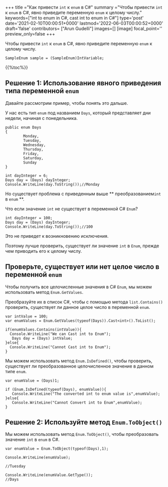 +++
title   ="Как привести `int` к `enum` в C#"
summary ="Чтобы привести `int` к `enum` в C#, явно приведите переменную `enum` к целому числу."
keywords=["int to enum in C#, cast int to enum in C#"]
type='post'
date='2021-02-10T00:00:51+0000'
lastmod='2022-06-03T00:00:52+0000'
draft='false'
contributors= ["Arun Gudelli"]
images=[]
[image]
focal_point=''
preview_only=false
+++

Чтобы привести `int` к `enum` в C#, явно приведите переменную `enum` к целому числу.

```
SampleEnum sample = (SampleEnum)IntVariable;
```

{{%toc%}}

## Решение 1: Использование явного приведения типа переменной `enum` 

Давайте рассмотрим пример, чтобы понять это дальше.

У нас есть тип `enum` под названием `Days`, который представляет дни недели, начиная с понедельника.

```
public enum Days
{
        Monday,  
        Tuesday,  
        Wednesday,  
        Thursday,  
        Friday,  
        Saturday,  
        Sunday
}

int dayInteger = 6;
Days day = (Days) dayInteger;
Console.WriteLine(day.ToString());//Monday
```

Но существует проблема с приведенным выше ** преобразованием`int` в `enum` **.

Что если значение `int` не существует в переменной C# `Enum`?

```
int dayInteger = 100;
Days day = (Days) dayInteger;
Console.WriteLine(day.ToString());//100
```

Это не приведет к возникновению исключения.

Поэтому лучше проверить, существует ли значение `int` в `Enum`, прежде чем приводить его к целому числу.

## Проверьте, существует или нет целое число в переменной `enum` 

Чтобы получить все целочисленные значения в C# `Enum`, мы можем использовать метод `Enum.GetValues`.

Преобразуйте их в список C#, чтобы с помощью метода `list.Contains()` проверить, существует ли данное целое число в переменной `enum`.

```
var intValue = 100;
var enumValues = Enum.GetValues(typeof(Days)).Cast<int>().ToList();

if(enumValues.Contains(intValue)){
  Console.WriteLine("We can Cast int to Enum");  
   Days day = (Days) intValue;
}else{
  Console.WriteLine("Cannot Cast int to Enum");
}

```
Мы можем использовать метод `Enum.IsDefined()`, чтобы проверить, существует ли преобразованное целочисленное значение в данном типе `enum`.  

```
var enumValue = (Days)1;

if (Enum.IsDefined(typeof(Days), enumValue)){
   Console.WriteLine("The converted int to enum value is",enumValue);
}else{
   Console.WriteLine("Cannot Convert int to Enum",enumValue);
}
```


## Решение 2: Используйте метод `Enum.ToObject()` 

Мы можем использовать метод `Enum.ToObject()`, чтобы преобразовать значение `int` в `enum` в C#.

```
var enumValue = Enum.ToObject(typeof(Days),1);

Console.WriteLine(enumValue);

//Tuesday

Console.WriteLine(enumValue.GetType());
//Days

```





